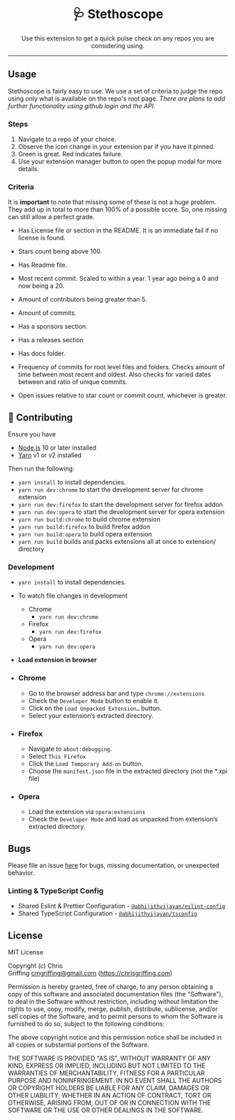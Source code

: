 <h1 align="center">🩺 Stethoscope</h1>
<p align="center">Use this extension to get a quick pulse check on any repos you are considering using.</p>
<hr />

## Usage

Stethoscope is fairly easy to use. We use a set of criteria to judge the repo using only what is available on the repo's root page.
_There are plans to add further functionality using github login and the API._

### Steps

1. Navigate to a repo of your choice.
2. Observe the icon change in your extension par if you have it pinned.
3. Green is great. Red indicates failure.
4. Use your extension manager button to open the popup modal for more details.

### Criteria

It is **important** to note that missing some of these is not a huge problem. They add up in total to more than 100% of a possible score. So, one missing can still allow a perfect grade.

- Has License file or section in the README. It is an immediate fail if no license is found.

- Stars count being above 100.
- Has Readme file.
- Most recent commit. Scaled to within a year. 1 year ago being a 0 and now being a 20.
- Amount of contributors being greater than 5.
- Amount of commits.
- Has a sponsors section.
- Has a releases section
- Has docs folder.
- Frequency of commits for root level files and folders. Checks amount of time between most recent and oldest. Also checks for varied dates between and ratio of unique commits.
- Open issues relative to star count or commit count, whichever is greater.

## 🚀 Contributing

Ensure you have

- [Node.js](https://nodejs.org) 10 or later installed
- [Yarn](https://yarnpkg.com) v1 or v2 installed

Then run the following:

- `yarn install` to install dependencies.
- `yarn run dev:chrome` to start the development server for chrome extension
- `yarn run dev:firefox` to start the development server for firefox addon
- `yarn run dev:opera` to start the development server for opera extension
- `yarn run build:chrome` to build chrome extension
- `yarn run build:firefox` to build firefox addon
- `yarn run build:opera` to build opera extension
- `yarn run build` builds and packs extensions all at once to extension/ directory

### Development

- `yarn install` to install dependencies.
- To watch file changes in development

  - Chrome
    - `yarn run dev:chrome`
  - Firefox
    - `yarn run dev:firefox`
  - Opera
    - `yarn run dev:opera`

- **Load extension in browser**

- ### Chrome

  - Go to the browser address bar and type `chrome://extensions`
  - Check the `Developer Mode` button to enable it.
  - Click on the `Load Unpacked Extension…` button.
  - Select your extension’s extracted directory.

- ### Firefox

  - Navigate to `about:debugging`.
  - Select `This Firefox`
  - Click the `Load Temporary Add-on` button.
  - Choose the `manifest.json` file in the extracted directory (not the \*.xpi file)

- ### Opera

  - Load the extension via `opera:extensions`
  - Check the `Developer Mode` and load as unpacked from extension’s extracted directory.

## Bugs

Please file an issue [here](https://github.com/cmgriffing/stethoscope/issues/new) for bugs, missing documentation, or unexpected behavior.

### Linting & TypeScript Config

- Shared Eslint & Prettier Configuration - [`@abhijithvijayan/eslint-config`](https://www.npmjs.com/package/@abhijithvijayan/eslint-config)
- Shared TypeScript Configuration - [`@abhijithvijayan/tsconfig`](https://www.npmjs.com/package/@abhijithvijayan/tsconfig)

## License

MIT License

Copyright (c) Chris Griffing <cmgriffing@gmail.com> (https://chrisgriffing.com)

Permission is hereby granted, free of charge, to any person obtaining a copy
of this software and associated documentation files (the "Software"), to deal
in the Software without restriction, including without limitation the rights
to use, copy, modify, merge, publish, distribute, sublicense, and/or sell
copies of the Software, and to permit persons to whom the Software is
furnished to do so, subject to the following conditions:

The above copyright notice and this permission notice shall be included in all
copies or substantial portions of the Software.

THE SOFTWARE IS PROVIDED "AS IS", WITHOUT WARRANTY OF ANY KIND, EXPRESS OR
IMPLIED, INCLUDING BUT NOT LIMITED TO THE WARRANTIES OF MERCHANTABILITY,
FITNESS FOR A PARTICULAR PURPOSE AND NONINFRINGEMENT. IN NO EVENT SHALL THE
AUTHORS OR COPYRIGHT HOLDERS BE LIABLE FOR ANY CLAIM, DAMAGES OR OTHER
LIABILITY, WHETHER IN AN ACTION OF CONTRACT, TORT OR OTHERWISE, ARISING FROM,
OUT OF OR IN CONNECTION WITH THE SOFTWARE OR THE USE OR OTHER DEALINGS IN THE
SOFTWARE.

